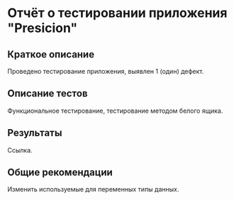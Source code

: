 # Отчёт о тестировании приложения "Presicion"

## Краткое описание

Проведено тестирование приложения, выявлен 1 (один) дефект.

## Описание тестов

Функциональное тестирование, тестирование методом белого ящика.

## Результаты

Ссылка.

## Общие рекомендации

Изменить используемые для переменных типы данных.